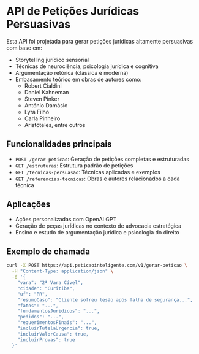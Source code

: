 # API de Petições Jurídicas Persuasivas 

Esta API foi projetada para gerar petições jurídicas altamente persuasivas com base em:

- Storytelling jurídico sensorial
- Técnicas de neurociência, psicologia jurídica e cognitiva
- Argumentação retórica (clássica e moderna)
- Embasamento teórico em obras de autores como:
  - Robert Cialdini
  - Daniel Kahneman
  - Steven Pinker
  - António Damásio
  - Lyra Filho
  - Carla Pinheiro
  - Aristóteles, entre outros

## Funcionalidades principais

- `POST /gerar-peticao`: Geração de petições completas e estruturadas
- `GET /estruturas`: Estrutura padrão de petições
- `GET /tecnicas-persuasao`: Técnicas aplicadas e exemplos
- `GET /referencias-tecnicas`: Obras e autores relacionados a cada técnica

## Aplicações

- Ações personalizadas com OpenAI GPT
- Geração de peças jurídicas no contexto de advocacia estratégica
- Ensino e estudo de argumentação jurídica e psicologia do direito

## Exemplo de chamada

```bash
curl -X POST https://api.peticaointeligente.com/v1/gerar-peticao \
  -H "Content-Type: application/json" \
  -d '{
    "vara": "2ª Vara Cível",
    "cidade": "Curitiba",
    "uf": "PR",
    "resumoCaso": "Cliente sofreu lesão após falha de segurança...",
    "fatos": "...",
    "fundamentosJuridicos": "...",
    "pedidos": "...",
    "requerimentosFinais": "...",
    "incluirTutelaUrgencia": true,
    "incluirValorCausa": true,
    "incluirProvas": true
  }'
